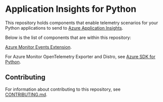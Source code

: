 # Application Insights for Python

This repository holds components that enable telemetry scenarios for your Python applications to send to [Azure Application Insights][azure_application_insights].

Below is the list of components that are within this repository:

[Azure Monitor Events Extension][azure-monitor-events-extension].

For Azure Monitor OpenTelemetry Exporter and Distro, see [Azure SDK for Python][azure-sdk-for-python].

## Contributing

For information about contributing to this repository, see [CONTRIBUTING.md](CONTRIBUTING.md).

<!-- LINKS -->
[azure_application_insights]: https://azure.microsoft.com/documentation/articles/app-insights-overview/
[azure-monitor-events-extension]: https://github.com/microsoft/ApplicationInsights-Python/blob/main/azure-monitor-events-extension/README.md
[azure-sdk-for-python]: https://github.com/Azure/azure-sdk-for-python/tree/main/sdk/monitor
